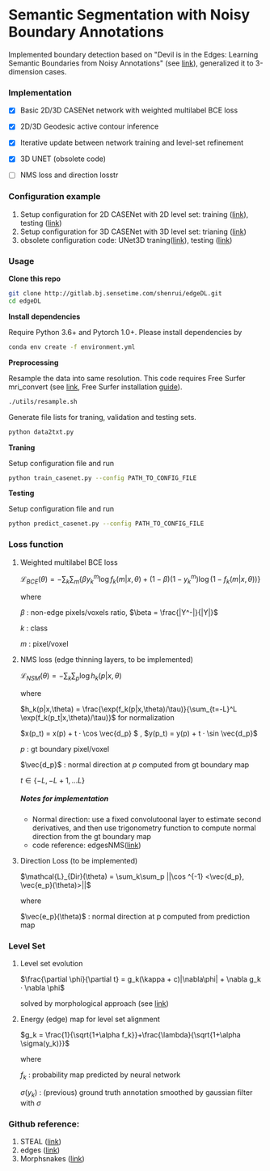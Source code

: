# Semantic Segmentation with Noisy Boundary Annotations

Implemented boundary detection based on "Devil is in the Edges: Learning Semantic Boundaries from Noisy Annotations" (see [link](http://openaccess.thecvf.com/content_CVPR_2019/papers/Acuna_Devil_Is_in_the_Edges_Learning_Semantic_Boundaries_From_Noisy_CVPR_2019_paper.pdf)), generalized it to 3-dimension cases.

### Implementation

- [x] Basic 2D/3D CASENet network with weighted multilabel BCE loss

- [x] 2D/3D Geodesic active contour inference
- [x] Iterative update between network training and level-set refinement
- [x] 3D UNET (obsolete code)
- [ ] NMS loss and direction losstr

### Configuration example 

1. Setup configuration for 2D CASENet with 2D level set: training ([link](./resources/train_config_case2D.yaml)), testing ([link](./resources/test_config_case2D.yaml))
2. Setup configuration for 3D CASENet with 3D level set: trianing ([link](./resources/train_config_case3D.yaml))
3. obsolete configuration code: UNet3D traning([link](./resources/train_config_unet3D.yaml)), testing ([link](file:///Users/sherryshen/Dropbox/SenseTime/edgeDL/resources/test_config_unet3D.yaml))

### Usage

**Clone this repo**

```bash
git clone http://gitlab.bj.sensetime.com/shenrui/edgeDL.git
cd edgeDL
```

**Install dependencies**

Require Python 3.6+ and Pytorch 1.0+. Please install dependencies by

```bash
conda env create -f environment.yml
```

**Preprocessing**

Resample the data into same resolution. This code requires Free Surfer mri_convert (see [link](https://surfer.nmr.mgh.harvard.edu/fswiki/mri_convert), Free Surfer installation [guide](https://surfer.nmr.mgh.harvard.edu/fswiki/DownloadAndInstall)). 

```bash
./utils/resample.sh
```

Generate file lists for traning, validation and testing sets.

```bash
python data2txt.py
```

**Traning**

Setup configuration file and run

```bash
python train_casenet.py --config PATH_TO_CONFIG_FILE
```

**Testing**

Setup configuration file and run

```bash
python predict_casenet.py --config PATH_TO_CONFIG_FILE
```

### Loss function

1. Weighted multilabel BCE loss

   $\mathcal{L}_{BCE}(\theta) = - \sum_k\sum_m\{\beta y_k^m\log f_k(m|x,\theta) + (1-\beta) (1-y_k^m)\log(1 - f_k(m|x,\theta))\}$

   where

   $\beta$ : non-edge pixels/voxels ratio, $\beta = \frac{|Y^-|}{|Y|}$

   $k$ : class

   $m$ : pixel/voxel

2. NMS loss (edge thinning layers, to be implemented)

   $\mathcal{L}_{NSM}(\theta) = -\sum_k\sum_p \log h_k(p|x,\theta)$

   where

   $h_k(p|x,\theta) = \frac{\exp(f_k(p|x,\theta)/\tau)}{\sum_{t=-L}^L \exp(f_k(p_t|x,\theta)/\tau)}$ for normalization

   $x(p_t) = x(p) + t · \cos \vec{d_p} $ , $y(p_t) = y(p) + t · \sin \vec{d_p}$

   $p$ : gt boundary pixel/voxel

   $\vec{d_p}$ : normal direction at $p$ computed from gt boundary map

   $t \in \{-L, -L+1, ... L\}$

   ##### Notes for implementation

   - Normal direction: use a fixed convolutoonal layer to estimate second derivatives, and then use trigonometry function to compute normal direction from the gt boundary map
   - code reference: edgesNMS([link](https://github.com/pdollar/edges/blob/master/private/edgesNmsMex.cpp))

3. Direction Loss (to be implemented)

   $\mathcal{L}_{Dir}(\theta) = \sum_k\sum_p ||\cos ^{-1} <\vec{d_p}, \vec{e_p}(\theta)>||$

   where

   $\vec{e_p}(\theta)$ : normal direction at p computed from prediction map

### Level Set

1. Level set evolution

   $\frac{\partial \phi}{\partial t} = g_k(\kappa + c)|\nabla\phi| + \nabla g_k · \nabla \phi$

   solved by morphological approach (see [link](http://citeseerx.ist.psu.edu/viewdoc/download?doi=10.1.1.307.3979&rep=rep1&type=pdf))

2. Energy (edge) map for level set alignment

   $g_k = \frac{1}{\sqrt{1+\alpha f_k}}+\frac{\lambda}{\sqrt{1+\alpha \sigma(y_k)}}$

   where

   $f_k$ : probability map predicted by neural network

   $\sigma(y_k)$ : (previous) ground truth annotation smoothed by gaussian filter with $\sigma$

### Github reference:

1. STEAL ([link](https://github.com/nv-tlabs/STEAL))
2. edges ([link](https://github.com/pdollar/edges))
3. Morphsnakes ([link](https://github.com/pmneila/morphsnakes))